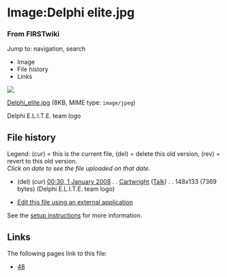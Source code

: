 

# Image:Delphi elite.jpg

### From FIRSTwiki

Jump to: navigation, search

  * Image
  * File history
  * Links

![](/media/b/b8/Delphi_elite.jpg)

[Delphi_elite.jpg](/media/b/b8/Delphi_elite.jpg "Delphi elite.jpg" ) (8KB,
MIME type: `image/jpeg`)

Delphi E.L.I.T.E. team logo

## File history

Legend: (cur) = this is the current file, (del) = delete this old version,
(rev) = revert to this old version.  
_Click on date to see the file uploaded on that date_.

  * (del) (cur) [00:30, 1 January 2008](/media/b/b8/Delphi_elite.jpg "/media/b/b8/Delphi elite.jpg" ) . . [Cartwright](/index.php?title=User:Cartwright&action=edit "User:Cartwright" ) ([Talk](/index.php?title=User_talk:Cartwright&action=edit "User talk:Cartwright" )) . . 148x133 (7369 bytes) (Delphi E.L.I.T.E. team logo)
  

  * [Edit this file using an external application](/index.php?title=Image:Delphi_elite.jpg&action=edit&externaledit=true&mode=file "Image:Delphi elite.jpg" )

See the [setup
instructions](http://meta.wikimedia.org/wiki/Help:External_editors
"http://meta.wikimedia.org/wiki/Help:External_editors" ) for more information.

## Links

The following pages link to this file:

  * [48](/index.php/48 "48" )

